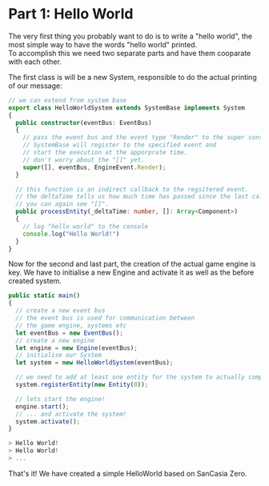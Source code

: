 # Part 1: Hello World
The very first thing you probably want to do is to write a "hello world", the most simple way to have the words "hello world" printed.  
To accomplish this we need two separate parts and have them cooparate with each other.

The first class is will be a new System, responsible to do the actual printing of our message:
``` typescript
// we can extend from system base
export class HelloWorldSystem extends SystemBase implements System
{
  public constructor(eventBus: EventBus)
  {
    // pass the event bus and the event type "Render" to the super constructor.
    // SystemBase will register to the specified event and
    // start the execution at the apporprate time.
    // don't worry about the "[]" yet.
    super([], eventBus, EngineEvent.Render);
  }

  // this function is an indirect callback to the regsitered event.
  // the deltaTime tells us how much time has passed since the last call
  // you can again see "[]".
  public processEntity(_deltaTime: number, []: Array<Component>)
  {
    // log "hello world" to the console
    console.log("Hello World!")
  }
}
```

Now for the second and last part, the creation of the actual game engine is key. We have to initialise a new Engine and activate it as well as the before created system.
``` typescript
public static main()
{
  // create a new event bus
  // the event bus is used for communication between
  // the game engine, systems etc
  let eventBus = new EventBus();
  // create a new engine
  let engine = new Engine(eventBus);
  // initialise our System
  let system = new HelloWorldSystem(eventBus);

  // we need to add at least one entity for the system to actually compute
  system.registerEntity(new Entity(0));

  // lets start the engine!
  engine.start();
  // ... and activate the system!
  system.activate();
}

> Hello World!
> Hello World!
> ...
```
That's it! We have created a simple HelloWorld based on SanCasia Zero.
